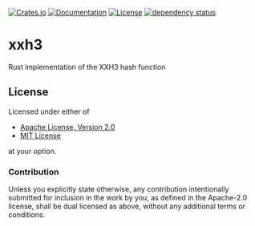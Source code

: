 [![Crates.io](https://img.shields.io/crates/v/xxh3.svg)](https://crates.io/crates/xxh3)
[![Documentation](https://docs.rs/xxh3/badge.svg)](https://docs.rs/xxh3)
[![License](https://img.shields.io/crates/l/xxh3)](https://crates.io/crates/xxh3)
[![dependency status](https://deps.rs/repo/github/cberner/xxh3/status.svg)](https://deps.rs/repo/github/cberner/xxh3)

# xxh3
Rust implementation of the XXH3 hash function 

## License

Licensed under either of

* [Apache License, Version 2.0](LICENSE-APACHE)
* [MIT License](LICENSE-MIT)

at your option.

### Contribution

Unless you explicitly state otherwise, any contribution intentionally
submitted for inclusion in the work by you, as defined in the Apache-2.0
license, shall be dual licensed as above, without any additional terms or
conditions.
